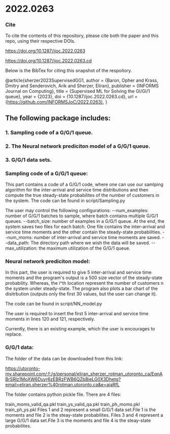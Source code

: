 # 2022.0263

### Cite 

To cite the contents of this repository, please cite both the paper and this repo, using their respective DOIs.

https://doi.org/10.1287/ijoc.2022.0263

https://doi.org/10.1287/ijoc.2022.0263.cd

Below is the BibTex for citing this snapshot of the respoitory.

@article{sherzer2023SupervisedGG1,
  author =        {Baron, Opher and Krass, Dmitry and Senderovich, Arik and Sherzer, Eliran},
  publisher =     {INFORMS Journal on Computing},
  title =         {Supervised ML for Solving the GI/GI/1 queue},
  year =          {2023},
  doi =           {10.1287/ijoc.2022.0263.cd},
  url =           {https://github.com/INFORMSJoC/2022.0263},
}  


## The following package includes:

### 1. Sampling code of a G/G/1 queue. 
### 2. The Neural network prediciton model of a G/G/1 queue.
### 3. G/G/1 data sets.


### Sampling code of a G/G/1 queue:

This part contains a code of a G/G/1 code, where one can use our samlping algorithm for the inter-arrival and service time distributions and then compute the true steady-state probabilites of the number of customers in the system.
The code can be found in script/Sampling.py

The user may control the following configurations: --num_examples: number of G/G/1 batches to sample, where batch contains multiple G/G/1 queues. --batch_size: number of examples in a G/G/1 queue. At the end, the system saves two files for each batch. One file contains the inter-arrival and service time moments and the other contain the steady-state probabilities. --num_moms: number of inter-arrival and service time moments are saved. --data_path: The directory path where we wish the data will be saved. --max_utilization: the maximum utilization of the G/G/1 queue.

### Neural network prediciton model:
In this part, the user is required to give 5 inter-arrival and service time moments and the program's output is a 500 size vector of the steady-state probability. Whereas, the i^th location represent the number of customers n the system under steady-state. The program also plots a bar chart of the disitrbution (outputs only the first 30 values, but the user can change it).

The code can be found in script/NN_model.py

The user is required to insert the first 5 inter-arrival and service time moments in lines 120 and 121, respectively.

Currently, there is an existing example, which the user is encourages to replace.

### G/G/1 data:
The folder of the data can be downloaded from this link:

https://utoronto-my.sharepoint.com/:f:/g/personal/eliran_sherzer_rotman_utoronto_ca/EqnABrSRlz1MoXW6Duyr6zEBRzFWB6QZbBieLG0X3Dhetg?email=eliran.sherzer%40rotman.utoronto.ca&e=ajaRfL

The folder contains python pickle file. There are 4 files:

train_moms_valid_qa.pkl
train_ys_valid_qa.pkl
train_ph_moms.pkl
train_ph_ys.pkl
Files 1 and 2 represent a small G/G/1 data set.File 1 is the moments and file 2 is the steay-state probabilites. Files 3 and 4 represent a large G/G/1 data set.File 3 is the moments and file 4 is the steay-state probabilites.

